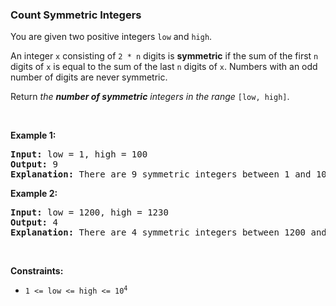 
<h3>Count Symmetric Integers</h3>
<div><p>You are given two positive integers <code>low</code> and <code>high</code>.</p>
<p>An integer <code>x</code> consisting of <code>2 * n</code> digits is <strong>symmetric</strong> if the sum of the first <code>n</code> digits of <code>x</code> is equal to the sum of the last <code>n</code> digits of <code>x</code>. Numbers with an odd number of digits are never symmetric.</p>
<p>Return <em>the <strong>number of symmetric</strong> integers in the range</em> <code>[low, high]</code>.</p>
<p> </p>
<p><strong>Example 1:</strong></p>
<pre><strong>Input:</strong> low = 1, high = 100
<strong>Output:</strong> 9
<strong>Explanation:</strong> There are 9 symmetric integers between 1 and 100: 11, 22, 33, 44, 55, 66, 77, 88, and 99.
</pre>
<p><strong>Example 2:</strong></p>
<pre><strong>Input:</strong> low = 1200, high = 1230
<strong>Output:</strong> 4
<strong>Explanation:</strong> There are 4 symmetric integers between 1200 and 1230: 1203, 1212, 1221, and 1230.
</pre>
<p> </p>
<p><strong>Constraints:</strong></p>
<ul>
<li><code>1 &lt;= low &lt;= high &lt;= 10<sup>4</sup></code></li>
</ul>
</div>
